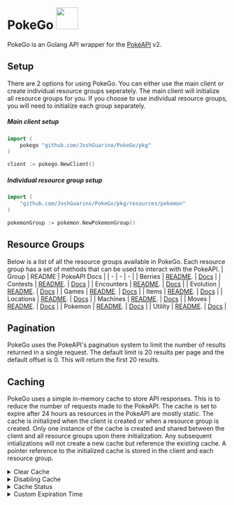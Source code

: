 # PokeGo <a href="https://pokeapi.co/api/v2/pokemon/charmander"><img src='https://veekun.com/dex/media/pokemon/global-link/4.png' height=50px/></a>

PokeGo is an Golang API wrapper for the [PokéAPI](https://pokeapi.co/) v2.

## Setup
There are 2 options for using PokeGo. You can either use the main client or create individual resource groups seperately. 
The main client will initialize all resource groups for you. If you choose to use individual resource groups, 
you will need to initialize each group separately.


##### Main client setup
```go 
import (
    pokego "github.com/JoshGuarino/PokeGo/pkg"
)

client := pokego.NewClient()
```
##### Individual resource group setup
```go
import (
    "github.com/JoshGuarino/PokeGo/pkg/resources/pokemon"
)

pokemonGroup := pokemon.NewPokemonGroup()
```

## Resource Groups
Below is a list of all the resource groups available in PokeGo. Each resource group has a set of methods that can be used to interact with the PokeAPI.
| Group | README | PokeAPI Docs |
| - | - | - |
| Berries | [README](pkg/resources/berries/README.md). | [Docs](https://pokeapi.co/docs/v2#berries-section) |
| Contests | [README](pkg/resources/contests/README.md). | [Docs](https://pokeapi.co/docs/v2#contests-section) |
| Encounters | [README](pkg/resources/encounters/README.md). | [Docs](https://pokeapi.co/docs/v2#encounters-section) |
| Evolution | [README](pkg/resources/evolution/README.md). | [Docs](https://pokeapi.co/docs/v2#evolution-section) |
| Games | [README](pkg/resources/games/README.md). | [Docs](https://pokeapi.co/docs/v2#games-section) |
| Items | [README](pkg/resources/items/README.md). | [Docs](https://pokeapi.co/docs/v2#items-section) |
| Locations | [README](pkg/resources/locations/README.md). | [Docs](https://pokeapi.co/docs/v2#locations-section) |
| Machines | [README](pkg/resources/machines/README.md). | [Docs](https://pokeapi.co/docs/v2#machines-section) |
| Moves | [README](pkg/resources/moves/README.md). | [Docs](https://pokeapi.co/docs/v2#moves-section) |
| Pokemon | [README](pkg/resources/pokemon/README.md). | [Docs](https://pokeapi.co/docs/v2#pokemon-section) |
| Utility | [README](pkg/resources/utility/README.md). | [Docs](https://pokeapi.co/docs/v2#utility-section) |

## Pagination
PokeGo uses the PokeAPI's pagination system to limit the number of results returned in a single request.
The default limit is 20 results per page and the default offset is 0. This will return the first 20 results.

## Caching
PokeGo uses a simple in-memory cache to store API responses. This is to reduce the number of requests made to the PokeAPI. 
The cache is set to expire after 24 hours as resources in the PokeAPI are mostly static. 
The cache is initialized when the client is created or when a resource group is created.
Only one instance of the cache is created and shared between the client and all resource groups upon there initialization.
Any subsequent intializations will not create a new cache but reference the existing cache.
A pointer reference to the initialized cache is stored in the client and each resource group.

<details>
<summary>Clear Cache</summary>

##### The cache can be cleared by calling the `Clear()` method on the cache. 
```go
// Main client example
client.Cache.Clear()

// Individual resource group example
resourceGroup.Cache.Clear()
```
</details>

<details>
<summary>Disabling Cache</summary>

##### The active status of the cache can be set by calling the `setActive()` method on the cache. 
```go
// Main client example
client.Cache.SetActive(false)

// Individual resource group example
resourceGroup.Cache.SetActive(false)
```
</details>

<details>
<summary>Cache Status</summary>

##### The active status of the cache can be checked by calling the `GetActive()` method on the cache. 
```go
// Main client example
client.Cache.GetActive()

// Individual resource group example
resourceGroup.Cache.GetActive()
```
</details>

<details>
    <summary>Custom Expiration Time</summary>

##### The expiration time of the cache can be set by calling the `SetExpiration()` method on the cache. 
```go
// Main client example
client.Cache.SetExpiration(48 * time.Hour)

// Individual resource group example
resourceGroup.Cache.SetExpiration(48 * time.Hour)
```
</details>
